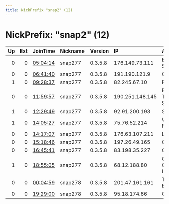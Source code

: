 ```yaml
---
title: NickPrefix "snap2" (12)
---
```


# NickPrefix: "snap2" (12)

|   Up |   Ext | JoinTime                                                                                            | Nickname   | Version   | IP              | AS                                 | CC   |   ORp |   Dirp | OS    | Contact   |   eFamMembers |
|-----:|------:|:----------------------------------------------------------------------------------------------------|:-----------|:----------|:----------------|:-----------------------------------|:-----|------:|-------:|:------|:----------|--------------:|
|    0 |     0 | [05:04:14](https://metrics.torproject.org/rs.html#details/D6613EA480B2BF53047364BEA9AD105F825E1F0C) | snap277    | 0.3.5.8   | 176.149.73.111  | Bouygues Telecom SA                | fr   | 43943 |      0 | Linux | None      |             1 |
|    0 |     0 | [06:41:40](https://metrics.torproject.org/rs.html#details/7892608C7F128BECC36935E6E550D594878D20E8) | snap277    | 0.3.5.8   | 191.190.121.9   | CLARO S.A.                         | br   | 36981 |      0 | Linux | None      |             1 |
|    1 |     0 | [09:28:37](https://metrics.torproject.org/rs.html#details/E0E032B0D56CD5F2773550791BFF311F0696DFB9) | snap277    | 0.3.5.8   | 82.245.67.10    | Free SAS                           | fr   | 40019 |      0 | Linux | None      |             1 |
|    0 |     0 | [11:59:57](https://metrics.torproject.org/rs.html#details/72DF74B958899A80948E63BE90708E55E2029CAB) | snap277    | 0.3.5.8   | 190.251.148.145 | EPM Telecomunicaciones S.A. E.S.P. | co   | 33987 |      0 | Linux | None      |             1 |
|    1 |     0 | [12:29:49](https://metrics.torproject.org/rs.html#details/6EFF981C7FCE04A86ECA2163DBA7B83BA5F0136E) | snap277    | 0.3.5.8   | 92.91.200.193   | SFR SA                             | fr   | 33097 |      0 | Linux | None      |             1 |
|    1 |     0 | [14:05:27](https://metrics.torproject.org/rs.html#details/3B25AAF9544BE596CC486D0694BCD15B7DE463B5) | snap277    | 0.3.5.8   | 75.76.52.214    | WideOpenWest Finance LLC           | us   | 38931 |      0 | Linux | None      |             1 |
|    0 |     0 | [14:17:07](https://metrics.torproject.org/rs.html#details/935672E89EEE5AEB24906E14B3BD75968FB52F5D) | snap277    | 0.3.5.8   | 176.63.107.211  | Liberty Global B.V.                | hu   | 35543 |      0 | Linux | None      |             1 |
|    0 |     0 | [15:18:46](https://metrics.torproject.org/rs.html#details/96DEC8F2C455498381CAEE0C49DB29CB75A0E2EF) | snap277    | 0.3.5.8   | 197.26.49.165   | GLOBALNET-AS                       | tn   | 36513 |      0 | Linux | None      |             1 |
|    0 |     0 | [16:45:41](https://metrics.torproject.org/rs.html#details/686C6FA8C5EA84AF7BA6F96326367BB59411942F) | snap277    | 0.3.5.8   | 83.198.35.227   | Orange                             | re   | 44083 |      0 | Linux | None      |             1 |
|    1 |     0 | [18:55:05](https://metrics.torproject.org/rs.html#details/1619EF1A874A302FA802A65665B969DBD336917B) | snap277    | 0.3.5.8   | 68.12.188.80    | Cox Communications Inc.            | us   | 39529 |      0 | Linux | None      |             1 |
|    0 |     0 | [00:04:59](https://metrics.torproject.org/rs.html#details/77C032F83D0C933659EF67CEFA8751597B0B04AE) | snap278    | 0.3.5.8   | 201.47.161.161  | TELEFu00D4NICA BRASIL S.A          | br   | 46851 |      0 | Linux | None      |             1 |
|    0 |     0 | [19:29:00](https://metrics.torproject.org/rs.html#details/50EA0D0E31D5E4B19F6E28E2C00F69F63969B71E) | snap278    | 0.3.5.8   | 95.18.174.66    | Orange Espagne SA                  | es   | 39109 |      0 | Linux | None      |             1 |
